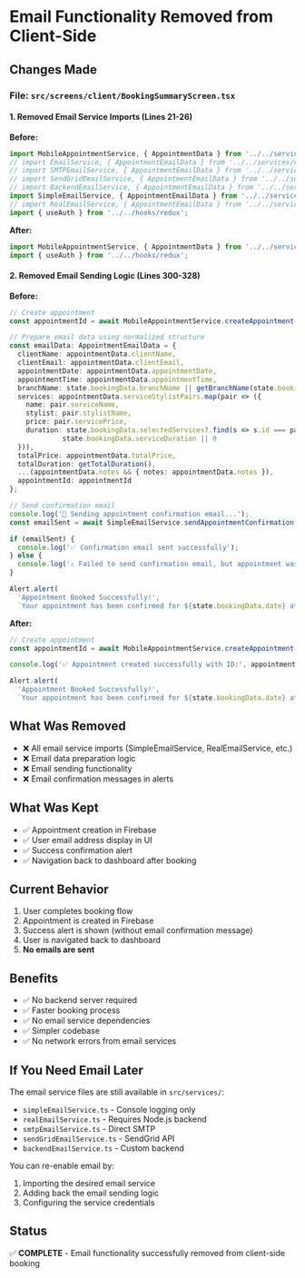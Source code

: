 # Email Functionality Removed from Client-Side

## Changes Made

### File: `src/screens/client/BookingSummaryScreen.tsx`

#### 1. Removed Email Service Imports (Lines 21-26)
**Before:**
```typescript
import MobileAppointmentService, { AppointmentData } from '../../services/mobileAppointmentService';
// import EmailService, { AppointmentEmailData } from '../../services/emailService';
// import SMTPEmailService, { AppointmentEmailData } from '../../services/smtpEmailService';
// import SendGridEmailService, { AppointmentEmailData } from '../../services/sendGridEmailService';
// import BackendEmailService, { AppointmentEmailData } from '../../services/backendEmailService';
import SimpleEmailService, { AppointmentEmailData } from '../../services/simpleEmailService';
// import RealEmailService, { AppointmentEmailData } from '../../services/realEmailService';
import { useAuth } from '../../hooks/redux';
```

**After:**
```typescript
import MobileAppointmentService, { AppointmentData } from '../../services/mobileAppointmentService';
import { useAuth } from '../../hooks/redux';
```

#### 2. Removed Email Sending Logic (Lines 300-328)
**Before:**
```typescript
// Create appointment
const appointmentId = await MobileAppointmentService.createAppointment(appointmentData);

// Prepare email data using normalized structure
const emailData: AppointmentEmailData = {
  clientName: appointmentData.clientName,
  clientEmail: appointmentData.clientEmail,
  appointmentDate: appointmentData.appointmentDate,
  appointmentTime: appointmentData.appointmentTime,
  branchName: state.bookingData.branchName || getBranchName(state.bookingData.branchId),
  services: appointmentData.serviceStylistPairs.map(pair => ({
    name: pair.serviceName,
    stylist: pair.stylistName,
    price: pair.servicePrice,
    duration: state.bookingData.selectedServices?.find(s => s.id === pair.serviceId)?.duration || 
             state.bookingData.serviceDuration || 0
  })),
  totalPrice: appointmentData.totalPrice,
  totalDuration: getTotalDuration(),
  ...(appointmentData.notes && { notes: appointmentData.notes }),
  appointmentId: appointmentId
};

// Send confirmation email
console.log('📧 Sending appointment confirmation email...');
const emailSent = await SimpleEmailService.sendAppointmentConfirmation(emailData);

if (emailSent) {
  console.log('✅ Confirmation email sent successfully');
} else {
  console.log('⚠️ Failed to send confirmation email, but appointment was created');
}

Alert.alert(
  'Appointment Booked Successfully!',
  `Your appointment has been confirmed for ${state.bookingData.date} at ${state.bookingData.time}. ${emailSent ? 'A confirmation email has been sent to your Gmail inbox!' : 'Please check your email for confirmation details.'}`,
```

**After:**
```typescript
// Create appointment
const appointmentId = await MobileAppointmentService.createAppointment(appointmentData);

console.log('✅ Appointment created successfully with ID:', appointmentId);

Alert.alert(
  'Appointment Booked Successfully!',
  `Your appointment has been confirmed for ${state.bookingData.date} at ${state.bookingData.time}.`,
```

## What Was Removed
- ❌ All email service imports (SimpleEmailService, RealEmailService, etc.)
- ❌ Email data preparation logic
- ❌ Email sending functionality
- ❌ Email confirmation messages in alerts

## What Was Kept
- ✅ Appointment creation in Firebase
- ✅ User email address display in UI
- ✅ Success confirmation alert
- ✅ Navigation back to dashboard after booking

## Current Behavior
1. User completes booking flow
2. Appointment is created in Firebase
3. Success alert is shown (without email confirmation message)
4. User is navigated back to dashboard
5. **No emails are sent**

## Benefits
- ✅ No backend server required
- ✅ Faster booking process
- ✅ No email service dependencies
- ✅ Simpler codebase
- ✅ No network errors from email services

## If You Need Email Later
The email service files are still available in `src/services/`:
- `simpleEmailService.ts` - Console logging only
- `realEmailService.ts` - Requires Node.js backend
- `smtpEmailService.ts` - Direct SMTP
- `sendGridEmailService.ts` - SendGrid API
- `backendEmailService.ts` - Custom backend

You can re-enable email by:
1. Importing the desired email service
2. Adding back the email sending logic
3. Configuring the service credentials

## Status
✅ **COMPLETE** - Email functionality successfully removed from client-side booking
